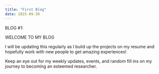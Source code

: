 ```yaml
---
title: "First Blog"
date: 2025-09-30
---
```

BLOG #1:

WELCOME TO MY BLOG

I will be updating this regularly as I build up the projects on my resume and hopefully work with new people to get amazing experiences!

Keep an eye out for my weekly updates, events, and random fill ins on my journey to becoming an esteemed researcher.
